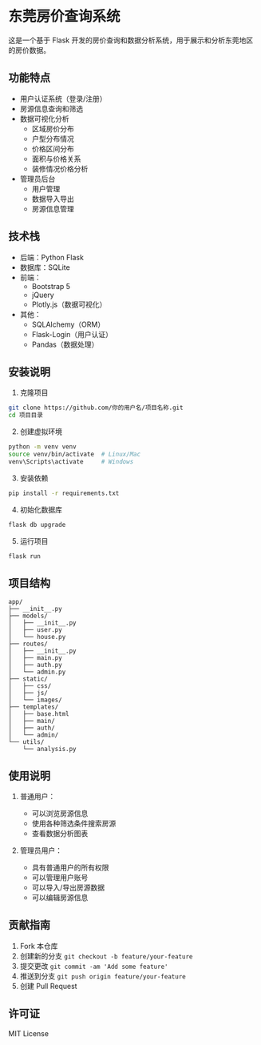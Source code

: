 # 东莞房价查询系统

这是一个基于 Flask 开发的房价查询和数据分析系统，用于展示和分析东莞地区的房价数据。

## 功能特点

- 用户认证系统（登录/注册）
- 房源信息查询和筛选
- 数据可视化分析
  - 区域房价分布
  - 户型分布情况
  - 价格区间分布
  - 面积与价格关系
  - 装修情况价格分析
- 管理员后台
  - 用户管理
  - 数据导入导出
  - 房源信息管理

## 技术栈

- 后端：Python Flask
- 数据库：SQLite
- 前端：
  - Bootstrap 5
  - jQuery
  - Plotly.js（数据可视化）
- 其他：
  - SQLAlchemy（ORM）
  - Flask-Login（用户认证）
  - Pandas（数据处理）

## 安装说明

1. 克隆项目
```bash
git clone https://github.com/你的用户名/项目名称.git
cd 项目目录
```

2. 创建虚拟环境
```bash
python -m venv venv
source venv/bin/activate  # Linux/Mac
venv\Scripts\activate     # Windows
```

3. 安装依赖
```bash
pip install -r requirements.txt
```

4. 初始化数据库
```bash
flask db upgrade
```

5. 运行项目
```bash
flask run
```

## 项目结构

```
app/
├── __init__.py
├── models/
│   ├── __init__.py
│   ├── user.py
│   └── house.py
├── routes/
│   ├── __init__.py
│   ├── main.py
│   ├── auth.py
│   └── admin.py
├── static/
│   ├── css/
│   ├── js/
│   └── images/
├── templates/
│   ├── base.html
│   ├── main/
│   ├── auth/
│   └── admin/
└── utils/
    └── analysis.py
```

## 使用说明

1. 普通用户：
   - 可以浏览房源信息
   - 使用各种筛选条件搜索房源
   - 查看数据分析图表

2. 管理员用户：
   - 具有普通用户的所有权限
   - 可以管理用户账号
   - 可以导入/导出房源数据
   - 可以编辑房源信息

## 贡献指南

1. Fork 本仓库
2. 创建新的分支 `git checkout -b feature/your-feature`
3. 提交更改 `git commit -am 'Add some feature'`
4. 推送到分支 `git push origin feature/your-feature`
5. 创建 Pull Request

## 许可证

MIT License 